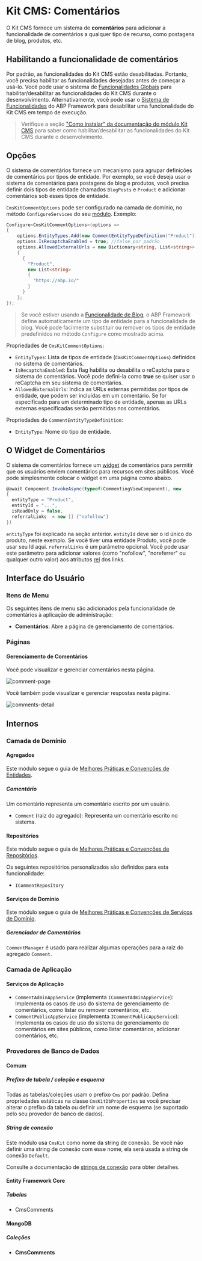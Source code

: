 # Kit CMS: Comentários

O Kit CMS fornece um sistema de **comentários** para adicionar a funcionalidade de comentários a qualquer tipo de recurso, como postagens de blog, produtos, etc.

## Habilitando a funcionalidade de comentários

Por padrão, as funcionalidades do Kit CMS estão desabilitadas. Portanto, você precisa habilitar as funcionalidades desejadas antes de começar a usá-lo. Você pode usar o sistema de [Funcionalidades Globais](../../Global-Features.md) para habilitar/desabilitar as funcionalidades do Kit CMS durante o desenvolvimento. Alternativamente, você pode usar o [Sistema de Funcionalidades](https://docs.abp.io/pt-BR/abp/latest/Features) do ABP Framework para desabilitar uma funcionalidade do Kit CMS em tempo de execução.

> Verifique a seção ["Como instalar" da documentação do módulo Kit CMS](Index.md#como-instalar) para saber como habilitar/desabilitar as funcionalidades do Kit CMS durante o desenvolvimento.

## Opções

O sistema de comentários fornece um mecanismo para agrupar definições de comentários por tipos de entidade. Por exemplo, se você deseja usar o sistema de comentários para postagens de blog e produtos, você precisa definir dois tipos de entidade chamados `BlogPosts` e `Product` e adicionar comentários sob esses tipos de entidade.

`CmsKitCommentOptions` pode ser configurado na camada de domínio, no método `ConfigureServices` do seu [módulo](https://docs.abp.io/pt-BR/abp/latest/Module-Development-Basics). Exemplo:

```csharp
Configure<CmsKitCommentOptions>(options =>
{
    options.EntityTypes.Add(new CommentEntityTypeDefinition("Product"));
    options.IsRecaptchaEnabled = true; //false por padrão
    options.AllowedExternalUrls = new Dictionary<string, List<string>>
    {
      {
        "Product",
        new List<string>
        {
          "https://abp.io/"
        }
      }
    };
});
```

> Se você estiver usando a [Funcionalidade de Blog](Blogging.md), o ABP Framework define automaticamente um tipo de entidade para a funcionalidade de blog. Você pode facilmente substituir ou remover os tipos de entidade predefinidos no método `Configure` como mostrado acima.

Propriedades de `CmsKitCommentOptions`:

- `EntityTypes`: Lista de tipos de entidade (`CmsKitCommentOptions`) definidos no sistema de comentários.
- `IsRecaptchaEnabled`: Esta flag habilita ou desabilita o reCaptcha para o sistema de comentários. Você pode defini-la como **true** se quiser usar o reCaptcha em seu sistema de comentários.
- `AllowedExternalUrls`: Indica as URLs externas permitidas por tipos de entidade, que podem ser incluídas em um comentário. Se for especificado para um determinado tipo de entidade, apenas as URLs externas especificadas serão permitidas nos comentários.

Propriedades de `CommentEntityTypeDefinition`:

- `EntityType`: Nome do tipo de entidade.

## O Widget de Comentários

O sistema de comentários fornece um [widget](../../UI/AspNetCore/Widgets.md) de comentários para permitir que os usuários enviem comentários para recursos em sites públicos. Você pode simplesmente colocar o widget em uma página como abaixo.

```csharp
@await Component.InvokeAsync(typeof(CommentingViewComponent), new
{
  entityType = "Product",
  entityId = "...",
  isReadOnly = false,
  referralLinks  = new [] {"nofollow"}
})
```

`entityType` foi explicado na seção anterior. `entityId` deve ser o id único do produto, neste exemplo. Se você tiver uma entidade Produto, você pode usar seu Id aqui. `referralLinks` é um parâmetro opcional. Você pode usar este parâmetro para adicionar valores (como "nofollow", "noreferrer" ou qualquer outro valor) aos atributos [rel](https://developer.mozilla.org/pt-BR/docs/Web/HTML/Attributes/rel) dos links.

## Interface do Usuário

### Itens de Menu

Os seguintes itens de menu são adicionados pela funcionalidade de comentários à aplicação de administração:

* **Comentários**: Abre a página de gerenciamento de comentários.

### Páginas

#### Gerenciamento de Comentários

Você pode visualizar e gerenciar comentários nesta página.

![comment-page](../../images/cmskit-module-comment-page.png)

Você também pode visualizar e gerenciar respostas nesta página.

![comments-detail](../../images/cmskit-module-comments-detail.png)

## Internos

### Camada de Domínio

#### Agregados

Este módulo segue o guia de [Melhores Práticas e Convenções de Entidades](https://docs.abp.io/pt-BR/abp/latest/Best-Practices/Entities).

##### Comentário

Um comentário representa um comentário escrito por um usuário.

- `Comment` (raiz do agregado): Representa um comentário escrito no sistema.

#### Repositórios

Este módulo segue o guia de [Melhores Práticas e Convenções de Repositórios](https://docs.abp.io/pt-BR/abp/latest/Best-Practices/Repositories).

Os seguintes repositórios personalizados são definidos para esta funcionalidade:

- `ICommentRepository`

#### Serviços de Domínio

Este módulo segue o guia de [Melhores Práticas e Convenções de Serviços de Domínio](https://docs.abp.io/pt-BR/abp/latest/Best-Practices/Domain-Services).

##### Gerenciador de Comentários

`CommentManager` é usado para realizar algumas operações para a raiz do agregado `Comment`.

### Camada de Aplicação

#### Serviços de Aplicação

- `CommentAdminAppService` (implementa `ICommentAdminAppService`): Implementa os casos de uso do sistema de gerenciamento de comentários, como listar ou remover comentários, etc.
- `CommentPublicAppService` (implementa `ICommentPublicAppService`): Implementa os casos de uso do sistema de gerenciamento de comentários em sites públicos, como listar comentários, adicionar comentários, etc.

### Provedores de Banco de Dados

#### Comum

##### Prefixo de tabela / coleção e esquema

Todas as tabelas/coleções usam o prefixo `Cms` por padrão. Defina propriedades estáticas na classe `CmsKitDbProperties` se você precisar alterar o prefixo da tabela ou definir um nome de esquema (se suportado pelo seu provedor de banco de dados).

##### String de conexão

Este módulo usa `CmsKit` como nome da string de conexão. Se você não definir uma string de conexão com esse nome, ela será usada a string de conexão `Default`.

Consulte a documentação de [strings de conexão](https://docs.abp.io/pt-BR/abp/latest/Connection-Strings) para obter detalhes.

#### Entity Framework Core

##### Tabelas

- CmsComments

#### MongoDB

##### Coleções

- **CmsComments**